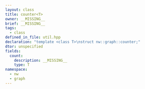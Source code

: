 ```yaml
---
layout: class
title: counter<T>
owner: __MISSING__
brief: __MISSING__
tags:
  - class
defined_in_file: util.hpp
declaration: "template <class T>\nstruct nw::graph::counter;"
dtor: unspecified
fields:
  count:
    description: __MISSING__
    type: T
namespace:
  - nw
  - graph
---
```


```{index}  counter<T>
```

